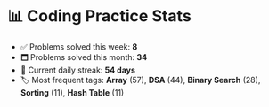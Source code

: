 # 📊 Coding Practice Stats

- ✅ Problems solved this week: **8**
- 🗖️ Problems solved this month: **34**
- 📌 Current daily streak: **54 days**
- 🏷️ Most frequent tags: **Array** (57), **DSA** (44), **Binary Search** (28), **Sorting** (11), **Hash Table** (11)
